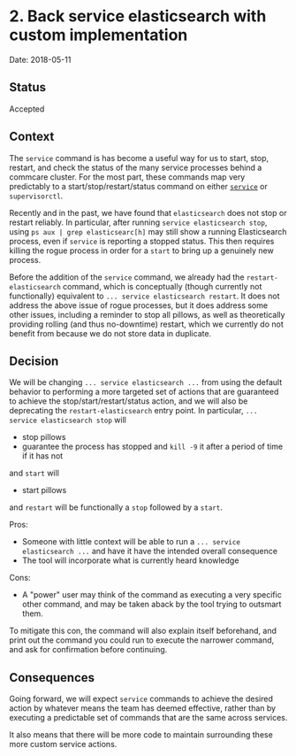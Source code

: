 # 2. Back service elasticsearch with custom implementation

Date: 2018-05-11

## Status

Accepted

## Context

The `service` command is has become a useful way for us to start, stop, restart,
and check the status of the many service processes behind a commcare cluster.
For the most part, these commands map very predictably to a start/stop/restart/status
command on either [`service`](https://linux.die.net/man/8/service) or `supervisorctl`.

Recently and in the past, we have found that `elasticsearch` does not stop or restart
reliably. In particular, after running `service elasticsearch stop`,
using `ps aux | grep elasticsearc[h]` may still show a running Elasticsearch
process, even if `service` is reporting a stopped status. This then requires
killing the rogue process in order for a `start` to bring up a genuinely new process.

Before the addition of the `service` command, we already had the `restart-elasticsearch`
command, which is conceptually (though currently not functionally) equivalent to
`... service elasticsearch restart`. It does not address the above issue of rogue
processes, but it does address some other issues, including a reminder to stop all pillows,
as well as theoretically providing rolling (and thus no-downtime) restart,
which we currently do not benefit from because we do not store data in duplicate.

## Decision

We will be changing `... service elasticsearch ...` from using the default
behavior to performing a more targeted set of actions that are guaranteed to achieve the
stop/start/restart/status action, and we will also be deprecating the `restart-elasticsearch`
entry point. In particular, `... service elasticsearch stop` will

- stop pillows
- guarantee the process has stopped and `kill -9` it after a period of time if it has not

and `start` will

- start pillows

and `restart` will be functionally a `stop` followed by a `start`.

Pros:
- Someone with little context will be able to run a `... service elasticsearch ...`
  and have it have the intended overall consequence
- The tool will incorporate what is currently heard knowledge

Cons:
- A "power" user may think of the command as executing a very specific other command,
  and may be taken aback by the tool trying to outsmart them.

To mitigate this con, the command will also explain itself beforehand,
and print out the command you could run to execute the narrower command,
and ask for confirmation before continuing.

## Consequences

Going forward, we will expect `service` commands to achieve the desired action
by whatever means the team has deemed effective, rather than by executing a predictable
set of commands that are the same across services.

It also means that there will be more code to maintain surrounding these more custom
service actions.
